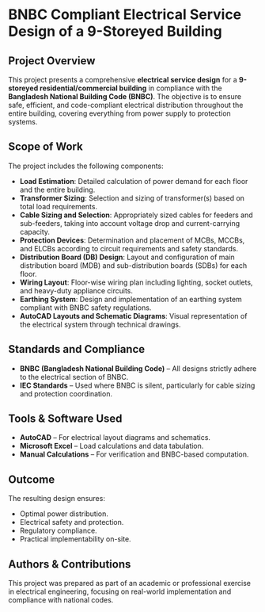 # BNBC Compliant Electrical Service Design of a 9-Storeyed Building

## Project Overview

This project presents a comprehensive **electrical service design** for a **9-storeyed residential/commercial building** in compliance with the **Bangladesh National Building Code (BNBC)**. The objective is to ensure safe, efficient, and code-compliant electrical distribution throughout the entire building, covering everything from power supply to protection systems.

## Scope of Work

The project includes the following components:

* **Load Estimation**: Detailed calculation of power demand for each floor and the entire building.
* **Transformer Sizing**: Selection and sizing of transformer(s) based on total load requirements.
* **Cable Sizing and Selection**: Appropriately sized cables for feeders and sub-feeders, taking into account voltage drop and current-carrying capacity.
* **Protection Devices**: Determination and placement of MCBs, MCCBs, and ELCBs according to circuit requirements and safety standards.
* **Distribution Board (DB) Design**: Layout and configuration of main distribution board (MDB) and sub-distribution boards (SDBs) for each floor.
* **Wiring Layout**: Floor-wise wiring plan including lighting, socket outlets, and heavy-duty appliance circuits.
* **Earthing System**: Design and implementation of an earthing system compliant with BNBC safety regulations.
* **AutoCAD Layouts and Schematic Diagrams**: Visual representation of the electrical system through technical drawings.

## Standards and Compliance

* **BNBC (Bangladesh National Building Code)** – All designs strictly adhere to the electrical section of BNBC.
* **IEC Standards** – Used where BNBC is silent, particularly for cable sizing and protection coordination.

## Tools & Software Used

* **AutoCAD** – For electrical layout diagrams and schematics.
* **Microsoft Excel** – Load calculations and data tabulation.
* **Manual Calculations** – For verification and BNBC-based computation.

## Outcome

The resulting design ensures:

* Optimal power distribution.
* Electrical safety and protection.
* Regulatory compliance.
* Practical implementability on-site.

## Authors & Contributions

This project was prepared as part of an academic or professional exercise in electrical engineering, focusing on real-world implementation and compliance with national codes.

